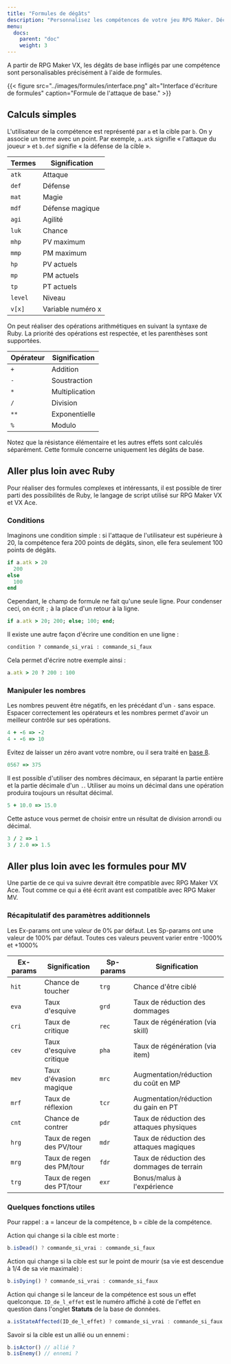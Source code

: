 ```yaml
---
title: "Formules de dégâts"
description: "Personnalisez les compétences de votre jeu RPG Maker. Découvrez toutes les commandes disponibles, et réalisez des formules complexes en un clin d'œil."
menu:
  docs:
    parent: "doc"
    weight: 3
---
```


A partir de RPG Maker VX, les dégâts de base infligés par une compétence sont personalisables précisément à l'aide de formules.

{{< figure src="../images/formules/interface.png" alt="Interface d'écriture de formules" caption="Formule de l'attaque de base." >}}

## Calculs simples

L'utilisateur de la compétence est représenté par `a` et la cible par `b`. On y associe un terme avec un point. Par exemple, `a.atk` signifie « l'attaque du joueur » et `b.def` signifie « la défense de la cible ».

Termes | Signification
-------|------------------
`atk`  | Attaque
`def`  | Défense
`mat`  | Magie
`mdf`  | Défense magique
`agi`  | Agilité
`luk`  | Chance
`mhp`  | PV maximum
`mmp`  | PM maximum
`hp`   |  PV actuels
`mp`   | PM actuels
`tp`   | PT actuels
`level`| Niveau
`v[x]` | Variable numéro x

On peut réaliser des opérations arithmétiques en suivant la syntaxe de Ruby. La priorité des opérations est respectée, et les parenthèses sont supportées.

Opérateur | Signification
----------|-----------------
`+`       | Addition
`-`       | Soustraction
`*`       | Multiplication
`/`       | Division
`**`      | Exponentielle
`%`       | Modulo

Notez que la résistance élémentaire et les autres effets sont calculés séparément. Cette formule concerne uniquement les dégâts de base.

## Aller plus loin avec Ruby

Pour réaliser des formules complexes et intéressants, il est possible de tirer parti des possibilités de Ruby, le langage de script utilisé sur RPG Maker VX et VX Ace.

### Conditions

Imaginons une condition simple : si l'attaque de l'utilisateur est supérieure à 20, la compétence fera 200 points de dégâts, sinon, elle fera seulement 100 points de dégâts.

```ruby
if a.atk > 20
  200
else
  100
end
```

Cependant, le champ de formule ne fait qu'une seule ligne. Pour condenser ceci, on écrit `;` à la place d'un retour à la ligne.

```ruby
if a.atk > 20; 200; else; 100; end;
```

Il existe une autre façon d'écrire une condition en une ligne :

```ruby
condition ? commande_si_vrai : commande_si_faux
```

Cela permet d'écrire notre exemple ainsi :

```ruby
a.atk > 20 ? 200 : 100
```

### Manipuler les nombres

Les nombres peuvent être négatifs, en les précédant d'un `-` sans espace. Espacer correctement les opérateurs et les nombres permet d'avoir un meilleur contrôle sur ses opérations.

```ruby
4 + -6 => -2
4 - -6 => 10
```

Evitez de laisser un zéro avant votre nombre, ou il sera traité en [base 8](https://fr.wikipedia.org/wiki/Syst%C3%A8me_octal).

```ruby
0567 => 375
```

Il est possible d'utiliser des nombres décimaux, en séparant la partie entière et la partie décimale d'un `.`. Utiliser au moins un décimal dans une opération produira toujours un résultat décimal.

```ruby
5 + 10.0 => 15.0
```

Cette astuce vous permet de choisir entre un résultat de division arrondi ou décimal.

```ruby
3 / 2 => 1
3 / 2.0 => 1.5
```

## Aller plus loin avec les formules pour MV

Une partie de ce qui va suivre devrait être compatible avec RPG Maker VX Ace. Tout comme ce qui a été écrit avant est compatible avec RPG Maker MV.

### Récapitulatif des paramètres additionnels

Les Ex-params ont une valeur de 0% par défaut. Les Sp-params ont une valeur de 100% par défaut. Toutes ces valeurs peuvent varier entre -1000% et +1000%

Ex-params|Signification            |Sp-params|Signification
---------|-------------------------|---------|-----------------------------------------
`hit`    |Chance de toucher        |`trg`    |Chance d'être ciblé
`eva`    |Taux d'esquive           |`grd`    |Taux de réduction des dommages
`cri`    |Taux de critique         |`rec`    |Taux de régénération (via skill)
`cev`    |Taux d'esquive critique  |`pha`    |Taux de régénération (via item)
`mev`    |Taux d'évasion magique   |`mrc`    |Augmentation/réduction du coût en MP
`mrf`    |Taux de réflexion        |`tcr`    |Augmentation/réduction du gain en PT
`cnt`    |Chance de contrer        |`pdr`    |Taux de réduction des attaques physiques
`hrg`    |Taux de regen des PV/tour|`mdr`    |Taux de réduction des attaques magiques
`mrg`    |Taux de regen des PM/tour|`fdr`    |Taux de réduction des dommages de terrain
`trg`    |Taux de regen des PT/tour|`exr`    |Bonus/malus à l'expérience

### Quelques fonctions utiles

Pour rappel : a = lanceur de la compétence, b = cible de la compétence.

Action qui change si la cible est morte :

```js
b.isDead() ? commande_si_vrai : commande_si_faux
```

Action qui change si la cible est sur le point de mourir (sa vie est descendue à 1/4 de sa vie maximale) :

```js
b.isDying() ? commande_si_vrai : commande_si_faux
```

Action qui change si le lanceur de la compétence est sous un effet quelconque. `ID_de_l_effet` est le numéro affiché à coté de l'effet en question dans l'onglet **Statuts** de la base de données.

```js
a.isStateAffected(ID_de_l_effet) ? commande_si_vrai : commande_si_faux
```

Savoir si la cible est un allié ou un ennemi :

```js
b.isActor() // allié ?
b.isEnemy() // ennemi ?
```
